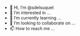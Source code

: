 - 👋 Hi, I’m @sdelsuquet
- 👀 I’m interested in ...
- 🌱 I’m currently learning ...
- 💞️ I’m looking to collaborate on ...
- 📫 How to reach me ...

<!---
sdelsuquet/sdelsuquet is a ✨ special ✨ repository because its `README.md` (this file) appears on your GitHub profile.
You can click the Preview link to take a look at your changes.
--->
